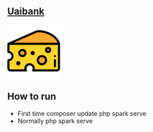 ## [Uaibank](https://uaibank.herokuapp.com)

<img alt="logo" src="https://raw.githubusercontent.com/Chipskein/uaibank/main/public/imgs/icon.png" style="width:120px;">

## How to run
* First time
        composer update
        php spark serve
* Normally
        php spark serve

        